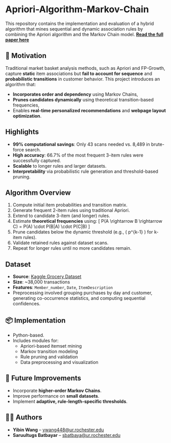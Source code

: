 # Apriori-Algorithm-Markov-Chain
This repository contains the implementation and evaluation of a hybrid algorithm that mines sequential and dynamic association rules by combining the Apriori algorithm and the Markov Chain model. [**Read the full paper here**](https://github.com/saruulmeister/Apriori-Algorithm-Markov-Chain/blob/main/Final%20Project%20Paper.pdf)

## 🧠 Motivation

Traditional market basket analysis methods, such as Apriori and FP-Growth, capture **static** item associations but **fail to account for sequence** and **probabilistic transitions** in customer behavior. This project introduces an algorithm that:
- **Incorporates order and dependency** using Markov Chains,
- **Prunes candidates dynamically** using theoretical transition-based frequencies,
- Enables **real-time personalized recommendations** and **webpage layout optimization**.

## Highlights

- **99% computational savings**: Only 43 scans needed vs. 8,489 in brute-force search.
- **High accuracy**: 66.7% of the most frequent 3-item rules were successfully captured.
- **Scalable** to longer rules and larger datasets.
- **Interpretability** via probabilistic rule generation and threshold-based pruning.

## Algorithm Overview

1. Compute initial item probabilities and transition matrix.
2. Generate frequent 2-item rules using traditional Apriori.
3. Extend to candidate 3-item (and longer) rules.
4. Estimate **theoretical frequencies** using:
   \[
   P(A \rightarrow B \rightarrow C) = P(A) \cdot P(B|A) \cdot P(C|B)
   \]
5. Prune candidates below the dynamic threshold (e.g., \( p^{k-1} \) for k-item rules).
6. Validate retained rules against dataset scans.
7. Repeat for longer rules until no more candidates remain.

## Dataset

- **Source**: [Kaggle Grocery Dataset](https://www.kaggle.com/datasets/heeraldedhia/groceries-dataset/data)
- **Size**: ~38,000 transactions
- **Features**: `Member_number`, `Date`, `ItemDescription`
- Preprocessing involved grouping purchases by day and customer, generating co-occurrence statistics, and computing sequential confidences.


## 📦 Implementation

- Python-based.
- Includes modules for:
  - Apriori-based itemset mining
  - Markov transition modeling
  - Rule pruning and validation
  - Data preprocessing and visualization

## 🔧 Future Improvements

- Incorporate **higher-order Markov Chains**.
- Improve performance on **small datasets**.
- Implement **adaptive, rule-length-specific thresholds**.

## 👩‍💻 Authors

- **Yibin Wang** – ywang448@ur.rochester.edu  
- **Saruultugs Batbayar** – sbatbaya@ur.rochester.edu
